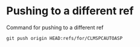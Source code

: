 # Pushing to a different ref

Command for pushing to a different ref

```console
git push origin HEAD:refs/for/CLMSPCAUTOASP
```
